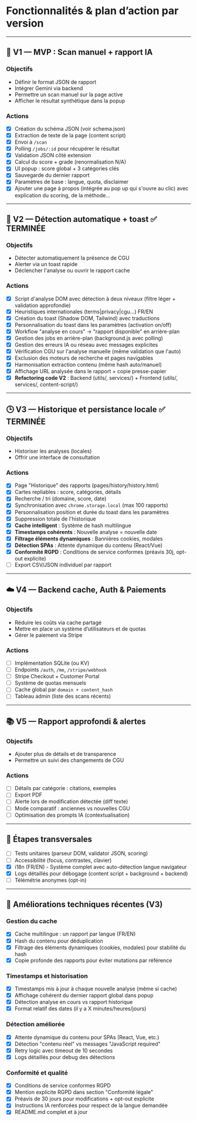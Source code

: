 # Fonctionnalités & plan d’action par version

---

## 🧩 V1 — MVP : Scan manuel + rapport IA

### Objectifs
- Définir le format JSON de rapport
- Intégrer Gemini via backend
- Permettre un scan manuel sur la page active
- Afficher le résultat synthétique dans la popup

### Actions
- [x] Création du schéma JSON (voir schema.json)
- [x] Extraction de texte de la page (content script)
- [x] Envoi à `/scan`
- [x] Polling `/jobs/:id` pour récupérer le résultat
- [x] Validation JSON côté extension
- [x] Calcul du score + grade (renormalisation N/A)
- [x] UI popup : score global + 3 catégories clés
- [x] Sauvegarde du dernier rapport
- [x] Paramètres de base : langue, quota, disclaimer
- [x] Ajouter une page à propos (intégrée au pop up qui s'ouvre au clic) avec explication du scoring, de la méthode...

---

## 🧭 V2 — Détection automatique + toast ✅ TERMINÉE

### Objectifs
- Détecter automatiquement la présence de CGU
- Alerter via un toast rapide
- Déclencher l'analyse ou ouvrir le rapport cache

### Actions
- [x] Script d'analyse DOM avec détection à deux niveaux (filtre léger + validation approfondie)
- [x] Heuristiques internationales (terms|privacy|cgu…) FR/EN
- [x] Création du toast (Shadow DOM, Tailwind) avec traductions
- [x] Personnalisation du toast dans les paramètres (activation on/off)
- [x] Workflow "analyse en cours" → "rapport disponible" en arrière-plan
- [x] Gestion des jobs en arrière-plan (background.js avec polling)
- [x] Gestion des erreurs IA ou réseau avec messages explicites
- [x] Vérification CGU sur l'analyse manuelle (même validation que l'auto)
- [x] Exclusion des moteurs de recherche et pages navigables
- [x] Harmonisation extraction contenu (même hash auto/manuel)
- [x] Affichage URL analysée dans le rapport + copie presse-papier
- [x] **Refactoring code V2** : Backend (utils/, services/) + Frontend (utils/, services/, content-script/)

---

## 🕒 V3 — Historique et persistance locale ✅ TERMINÉE

### Objectifs
- Historiser les analyses (locales)
- Offrir une interface de consultation

### Actions
- [x] Page "Historique" des rapports (pages/history/history.html)
- [x] Cartes repliables : score, catégories, détails
- [x] Recherche / tri (domaine, score, date)
- [x] Synchronisation avec `chrome.storage.local` (max 100 rapports)
- [x] Personnalisation position et durée du toast dans les paramètres
- [x] Suppression totale de l'historique
- [x] **Cache intelligent** : Système de hash multilingue
- [x] **Timestamps cohérents** : Nouvelle analyse = nouvelle date
- [x] **Filtrage éléments dynamiques** : Bannières cookies, modales
- [x] **Détection SPAs** : Attente dynamique du contenu (React/Vue)
- [x] **Conformité RGPD** : Conditions de service conformes (préavis 30j, opt-out explicite)
- [ ] Export CSV/JSON individuel par rapport

---

## ☁️ V4 — Backend cache, Auth & Paiements

### Objectifs
- Réduire les coûts via cache partagé
- Mettre en place un système d’utilisateurs et de quotas
- Gérer le paiement via Stripe

### Actions
- [ ] Implémentation SQLite (ou KV)
- [ ] Endpoints `/auth`, `/me`, `/stripe/webhook`
- [ ] Stripe Checkout + Customer Portal
- [ ] Système de quotas mensuels
- [ ] Cache global par `domain + content_hash`
- [ ] Tableau admin (liste des scans récents)

---

## 📚 V5 — Rapport approfondi & alertes

### Objectifs
- Ajouter plus de détails et de transparence
- Permettre un suivi des changements de CGU

### Actions
- [ ] Détails par catégorie : citations, exemples
- [ ] Export PDF
- [ ] Alerte lors de modification détectée (diff texte)
- [ ] Mode comparatif : anciennes vs nouvelles CGU
- [ ] Optimisation des prompts IA (contextualisation)

---

## 🧱 Étapes transversales

- [ ] Tests unitaires (parseur DOM, validator JSON, scoring)
- [ ] Accessibilité (focus, contrastes, clavier)
- [x] i18n (FR/EN) - Système complet avec auto-détection langue navigateur
- [x] Logs détaillés pour débogage (content script + background + backend)
- [ ] Télémétrie anonymes (opt-in)

---

## 🔧 Améliorations techniques récentes (V3)

### Gestion du cache
- [x] Cache multilingue : un rapport par langue (FR/EN)
- [x] Hash du contenu pour déduplication
- [x] Filtrage des éléments dynamiques (cookies, modales) pour stabilité du hash
- [x] Copie profonde des rapports pour éviter mutations par référence

### Timestamps et historisation
- [x] Timestamps mis à jour à chaque nouvelle analyse (même si cache)
- [x] Affichage cohérent du dernier rapport global dans popup
- [x] Détection analyse en cours vs rapport historique
- [x] Format relatif des dates (il y a X minutes/heures/jours)

### Détection améliorée
- [x] Attente dynamique du contenu pour SPAs (React, Vue, etc.)
- [x] Détection "contenu réel" vs messages "JavaScript required"
- [x] Retry logic avec timeout de 10 secondes
- [x] Logs détaillés pour debug des détections

### Conformité et qualité
- [x] Conditions de service conformes RGPD
- [x] Mention explicite RGPD dans section "Conformité légale"
- [x] Préavis de 30 jours pour modifications + opt-out explicite
- [x] Instructions IA renforcées pour respect de la langue demandée
- [x] README.md complet et à jour
